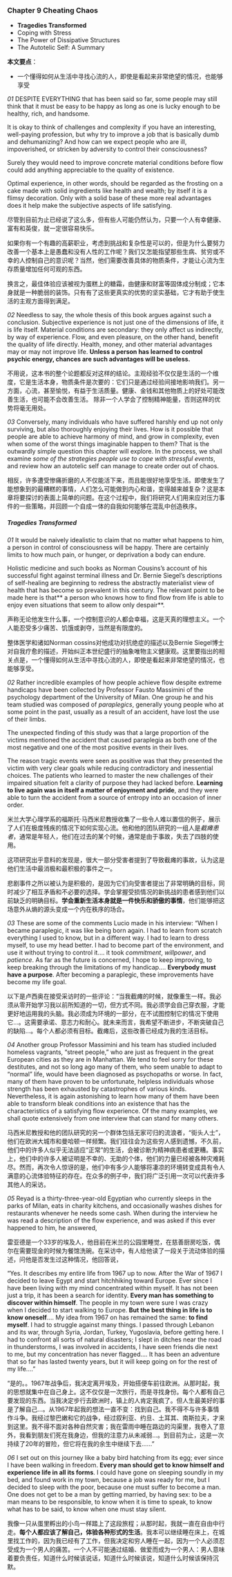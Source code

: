 ### Chapter 9 Cheating Chaos
* **Tragedies Transformed**
* Coping with Stress
* The Power of Dissipative Structures
* The Autotelic Self: A Summary

**本文要点**：
* 一个懂得如何从生活中寻找心流的人，即使是看起来非常绝望的情况，也能够享受 

*01*
DESPITE EVERYTHING that has been said so far, some people may still think that it must be easy to be happy as long as one is lucky enough to be healthy, rich, and handsome. 

It is okay to think of challenges and complexity if you have an interesting, well-paying profession, but why try to improve a job that is basically dumb and dehumanizing? And how can we expect people who are ill, impoverished, or stricken by adversity to control their consciousness? 

Surely they would need to improve concrete material conditions before flow could add anything appreciable to the quality of existence. 

Optimal experience, in other words, should be regarded as the frosting on a cake made with solid ingredients like health and wealth; by itself it is a flimsy decoration. Only with a solid base of these more real advantages does it help make the subjective aspects of life satisfying.

尽管到目前为止已经说了这么多，但有些人可能仍然认为，只要一个人有幸健康、富有和英俊，就一定很容易快乐。

如果你有一个有趣的高薪职业，考虑到挑战和复杂性是可以的，但是为什么要努力改善一个基本上是愚蠢和没有人性的工作呢？我们又怎能指望那些生病、贫穷或不幸的人控制自己的意识呢？当然，他们需要改善具体的物质条件，才能让心流为生存质量增加任何可观的东西。

换言之，最佳体验应该被视为蛋糕上的糖霜，由健康和财富等固体成分制成；它本身就是一种脆弱的装饰。只有有了这些更真实的优势的坚实基础，它才有助于使生活的主观方面得到满足。

*02*
Needless to say, the whole thesis of this book argues against such a conclusion. Subjective experience is not just one of the dimensions of life, it is life itself. Material conditions are secondary: they only affect us indirectly, by way of experience. Flow, and even pleasure, on the other hand, benefit the quality of life directly. Health, money, and other material advantages may or may not improve life. 
**Unless a person has learned to control psychic energy, chances are such advantages will be useless.**

不用说，这本书的整个论题都反对这样的结论。主观经验不仅仅是生活的一个维度，它是生活本身，物质条件是次要的：它们只是通过经验间接地影响我们。另一方面，心流，甚至愉悦，有益于生活质量。健康、金钱和其他物质上的好处可能改善生活，也可能不会改善生活。
除非一个人学会了控制精神能量，否则这样的优势将毫无用处。

*03*
Conversely, many individuals who have suffered harshly end up not only surviving, but also thoroughly enjoying their lives. How is it possible that people are able to achieve harmony of mind, and grow in complexity, even when some of the worst things imaginable happen to them? That is the outwardly simple question this chapter will explore. In the process, we shall examine *some of the strategies people use to cope with stressful events*, and review how an autotelic self can manage to create order out of chaos.

相反，许多遭受惨痛折磨的人不仅能活下来，而且能很好地享受生活。即使发生了能想象到的最糟糕的事情，人们怎么可能做到内心和谐，变得越来越复杂？这是本章将要探讨的表面上简单的问题。在这个过程中，我们将研究人们用来应对压力事件的一些策略，并回顾一个自成一体的自我如何能够在混乱中创造秩序。

##### Tragedies Transformed
*01*
It would be naively idealistic to claim that no matter what happens to him, a person in control of consciousness will be happy. There are certainly limits to how much pain, or hunger, or deprivation a body can endure. 

Holistic medicine and such books as Norman Cousins’s account of his successful fight against terminal illness and Dr. Bernie Siegel’s descriptions of self-healing are beginning to redress the abstractly materialist view of health that has become so prevalent in this century. The relevant point to be made here is that** a person who knows how to find flow from life is able to enjoy even situations that seem to allow only despair**.

声称无论他发生什么事，一个控制意识的人都会幸福，这是天真的理想主义。一个人能忍受多少痛苦、饥饿或剥夺，当然是有限度的。

整体医学和诸如Norman cossins对他成功对抗绝症的描述以及Bernie Siegel博士对自我疗愈的描述，开始纠正本世纪盛行的抽象唯物主义健康观。这里要指出的相关点是，一个懂得如何从生活中寻找心流的人，即使是看起来非常绝望的情况，也能够享受。

*02*
Rather incredible examples of how people achieve flow despite extreme handicaps have been collected by Professor Fausto Massimini of the psychology department of the University of Milan. One group he and his team studied was composed of *paraplegics*, generally young people who at some point in the past, usually as a result of an accident, have lost the use of their limbs. 

The unexpected finding of this study was that a large proportion of the victims mentioned the accident that caused paraplegia as both one of the most negative and one of the most positive events in their lives. 

The reason tragic events were seen as positive was that they presented the victim with very clear goals while reducing contradictory and inessential choices. The patients who learned to master the new challenges of their impaired situation felt a clarity of purpose they had lacked before. **Learning to live again was in itself a matter of enjoyment and pride**, and they were able to turn the accident from a source of entropy into an occasion of inner order.

米兰大学心理学系的福斯托·马西米尼教授收集了一些令人难以置信的例子，展示了人们在极度残疾的情况下如何实现心流。他和他的团队研究的一组人是*截瘫患者*，通常是年轻人，他们在过去的某个时候，通常是由于事故，失去了四肢的使用。

这项研究出乎意料的发现是，很大一部分受害者提到了导致截瘫的事故，认为这是他们生活中最消极和最积极的事件之一。

悲剧事件之所以被认为是积极的，是因为它们向受害者提出了非常明确的目标，同时减少了相互矛盾和不必要的选择。学会掌握受损情况的新挑战的患者感到他们以前缺乏的明确目标。**学会重新生活本身就是一件快乐和骄傲的事情**，他们能够把这场意外从熵的源头变成一个内在秩序的场合。

*03*
These are some of the comments Lucio made in his interview: “When I became paraplegic, it was like being born again. I had to learn from scratch everything I used to know, but in a different way. I had to learn to dress myself, to use my head better. I had to become part of the environment, and use it without trying to control it…. it took *commitment*, *willpower*, and *patience*. As far as the future is concerned, I hope to keep improving, to keep breaking through the limitations of my handicap…. **Everybody must have a purpose**. After becoming a paraplegic, these improvements have become my life goal.

以下是卢西奥在接受采访时的一些评论：“当我截瘫的时候，就像重生一样。我必须从零开始学习我以前所知道的一切，但方式不同。我必须学会自己穿衣服，才能更好地运用我的头脑。我必须成为环境的一部分，在不试图控制它的情况下使用它…。这需要承诺、意志力和耐心。就未来而言，我希望不断进步，不断突破自己的缺陷…。每个人都必须有目标。截瘫后，这些改善已经成为我的生活目标。

*04*
Another group Professor Massimini and his team has studied included homeless vagrants, “street people,” who are just as frequent in the great European cities as they are in Manhattan. We tend to feel sorry for these destitutes, and not so long ago many of them, who seem unable to adapt to “normal” life, would have been diagnosed as psychopaths or worse. In fact, many of them have proven to be unfortunate, helpless individuals whose strength has been exhausted by catastrophes of various kinds. Nevertheless, it is again astonishing to learn how many of them have been able to transform bleak conditions into an existence that has the characteristics of a satisfying flow experience. Of the many examples, we shall quote extensively from one interview that can stand for many others.

马西米尼教授和他的团队研究的另一个群体包括无家可归的流浪者，“街头人士”，他们在欧洲大城市和曼哈顿一样频繁。我们往往会为这些穷人感到遗憾，不久前，他们中的许多人似乎无法适应“正常”的生活，会被诊断为精神病患者或更糟。事实上，他们中的许多人被证明是不幸的、无助的个体，他们的力量已经被各种灾难耗尽。然而，再次令人惊讶的是，他们中有多少人能够将凄凉的环境转变成具有令人满意的心流体验特征的存在。在众多的例子中，我们将广泛引用一次可以代表许多其他人的采访。

*05*
Reyad is a thirty-three-year-old Egyptian who currently sleeps in the parks of Milan, eats in charity kitchens, and occasionally washes dishes for restaurants whenever he needs some cash. When during the interview he was read a description of the flow experience, and was asked if this ever happened to him, he answered,

雷亚德是一个33岁的埃及人，他目前在米兰的公园里睡觉，在慈善厨房吃饭，偶尔在需要现金的时候为餐馆洗碗。在采访中，有人给他读了一段关于流动体验的描述，问他是否发生过这种情况，他回答说，

“Yes. It describes my entire life from 1967 up to now. After the War of 1967 I decided to leave Egypt and start hitchhiking toward Europe. Ever since I have been living with my mind concentrated within myself. It has not been just a trip, it has been a search for identity. **Every man has something to discover within himself**. The people in my town were sure I was crazy when I decided to start walking to Europe. **But the best thing in life is to know oneself**…. My idea from 1967 on has remained the same: **to find myself**. I had to struggle against many things. I passed through Lebanon and its war, through Syria, Jordan, Turkey, Yugoslavia, before getting here. I had to confront all sorts of natural disasters; I slept in ditches near the road in thunderstorms, I was involved in accidents, I have seen friends die next to me, but my concentration has never flagged…. It has been an adventure that so far has lasted twenty years, but it will keep going on for the rest of my life….”

“是的。。1967年战争后，我决定离开埃及，开始搭便车前往欧洲。从那时起，我的思想就集中在自己身上。这不仅仅是一次旅行，而是寻找身份。每个人都有自己要发现的东西。当我决定步行去欧洲时，镇上的人肯定我疯了。但人生最美好的事是了解自己…。从1967年起我的想法一直不变：找到自己。我不得不与许多事情作斗争。我经过黎巴嫩和它的战争，经过叙利亚、约旦、土耳其、南斯拉夫，才来到这里。我不得不面对各种自然灾害；我在雷雨中睡在路边的沟渠里，我卷入了意外，我看到朋友们死在我身边，但我的注意力从未减弱…。到目前为止，这是一次持续了20年的冒险，但它将在我的余生中继续下去……”

*06*
I set out on this journey like a baby bird hatching from its egg; ever since I have been walking in freedom. **Every man should get to know himself and experience life in all its forms**. I could have gone on sleeping soundly in my bed, and found work in my town, because a job was ready for me, but I decided to sleep with the poor, because one must suffer to become a man. One does not get to be a man by getting married, by having sex: to be a man means to be responsible, to know when it is time to speak, to know what has to be said, to know when one must stay silent.

我像一只从蛋里孵出的小鸟一样踏上了这段旅程；从那时起，我就一直在自由中行走。**每个人都应该了解自己，体验各种形式的生活**。我本可以继续睡在床上，在城里找工作的，因为我已经有了工作，但我决定和穷人睡在一起，因为一个人必须忍受成为一个男人的痛苦。一个人不可能通过结婚、做爱而成为一个男人：男人意味着要负责任，知道什么时候该说话，知道什么时候该说，知道什么时候该保持沉默。


